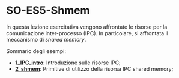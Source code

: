 # SO-ES5-Shmem

In questa lezione esercitativa vengono affrontate le risorse per la comunicazione inter-processo (IPC). In particolare, si affrontata il meccanismo di *shared memory*.

Sommario degli esempi:

- [**1_IPC_intro**](https://github.com/SO-unina/esercitazioni/tree/main/SO-ES5-Shmem/1_IPC_intro): Introduzione sulle risorse IPC;
- [**2_shmem**](https://github.com/SO-unina/esercitazioni/tree/main/SO-ES5-Shmem/2_shmem): Primitive di utilizzo della risorsa IPC shared memory;